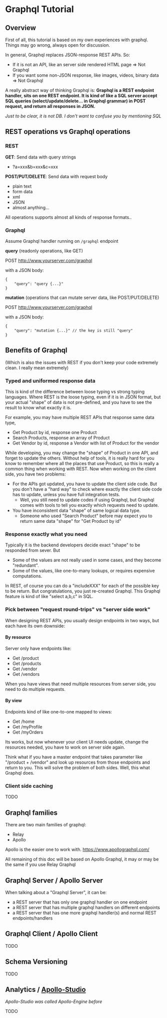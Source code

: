 # Graphql Tutorial

## Overview

First of all, this tutorial is based on my own experiences with graphql. Things may go wrong, always open for discussion.

In general, Graphql replaces JSON-response REST APIs. So:

-   If it is not an API, like an server side rendered HTML page => Not Graphql
-   If you want some non-JSON response, like images, videos, binary data => Not Graphql

A really abstract way of thinking Graphql is: **Graphql is a REST endpoint handler, sits on one REST endpoint. It is kind of like a SQL server accept SQL queries (select/update/delete... in Graphql grammar) in POST request, and return all responses in JSON.**

_Just to be clear, it is not DB. I don't want to confuse you by mentioning SQL_

## REST operations vs Graphql operations

### REST

**GET**: Send data with query strings

-   ?a=xxx&b=xxx&c=xxx

**POST/PUT/DELETE**: Send data with request body

-   plain text
-   form data
-   xml
-   JSON
-   almost anything...

All operations supports almost all kinds of response formats..

### Graphql

Assume Graphql handler running on `/graphql` endpoint

**query** (readonly operations, like GET)

POST http://www.yourserver.com/graphql

with a JSON body:

```
{
    "query": "query {...}"
}
```

**mutation** (operations that can mutate server data, like POST/PUT/DELETE)

POST http://www.yourserver.com/graphql

with a JSON body:

```
{
    "query": "mutation {...}" // the key is still "query"
}
```

## Benefits of Graphql

(Which is also the issues with REST if you don't keep your code extremely clean. I really mean extremely)

### Typed and uniformed response data

This is kind of the difference between loose typing vs strong typing languages.
Where REST is the loose typing, even if it is in JSON format, but your actual "shape" of data is not pre-defined, and you have to see the result to know what exactly it is.

For example, you may have multiple REST APIs that response same data type,

-   Get Product by id, response one Product
-   Search Products, response an array of Product
-   Get Vendor by id, response a Vendor with list of Product for the vendor

While developing, you may change the "shape" of Product in one API, and forget to update the others. Without help of tools, it is really hard for you know to remember where all the places that use Product, so this is really a common thing when working with REST. Now when working on the client side, you have two problems:

-   For the APIs got updated, you have to update the client side code. But you don't have a "hard way" to check where exactly the client side code has to update, unless you have full integration tests.
    -   Well, you still need to update codes if using Graphql, but Graphql comes with tools to tell you exactly which requests need to update.
-   You have inconsistent data "shape" of same logical data type.
    -   Someone who used "Search Product" before may expect you to return same data "shape" for "Get Product by id"

### Response exactly what you need

Typically it is the backend developers decide exact "shape" to be responded from sever. But

-   Some of the values are not really used in some cases, and they become "redundant".
-   Some of the values, like one-to-many lookups, or requires expensive computations.

In REST, of course you can do a "includeXXX" for each of the possible key to be return. But congratulations, you just re-created Graphql. This Graphql feature is kind of like "select a,b,c" in SQL.

### Pick between "request round-trips" vs "server side work"

When designing REST APIs, you usually design endpoints in two ways, but each have its own downside:

#### By resource

Server only have endpoints like:

-   Get /product
-   Get /products
-   Get /vendor
-   Get /vendors

When you have views that need multiple resources from server side, you need to do multiple requests.

#### By view

Endpoints kind of like one-to-one mapped to views:

-   Get /home
-   Get /myProfile
-   Get /myOrders

Its works, but now whenever your client UI needs update, change the resources needed, you have to work on server side again.

Think what if you have a master endpoint that takes parameter like "/product + /vendor" and look up resources from those endpoints and return to you. This will solve the problem of both sides. Well, this what Graphql does.

### Client side caching

TODO

## Graphql families

There are two main families of graphql:

-   Relay
-   Apollo

Apollo is the easier one to work with. https://www.apollographql.com/

All remaining of this doc will be based on Apollo Graphql, it may or may be the same if you use Relay Graphql

## Graphql Server / Apollo Server

When talking about a "Graphql Server", it can be:

-   a REST server that has only one graphql handler on one endpoint
-   a REST server that has multiple graphql handlers on different endpoints
-   a REST server that has one more graphql handler(s) and normal REST endpoints/handlers

## Graphql Client / Apollo Client

TODO

## Schema Versioning

TODO

## Analytics / [Apollo-Studio](https://studio.apollographql.com/)

_Apollo-Studio was called Apollo-Engine before_

TODO

